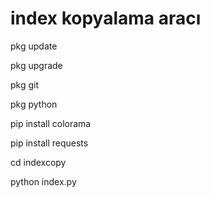 # index kopyalama aracı

pkg update 

pkg upgrade

pkg git

pkg python

pip install colorama

pip install requests

cd indexcopy

python index.py
